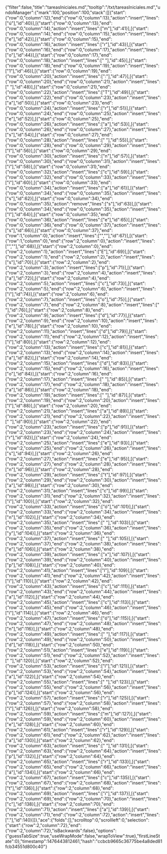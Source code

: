 {"filter":false,"title":"tareasIniciales.md","tooltip":"/txt/tareasIniciales.md","undoManager":{"mark":100,"position":100,"stack":[[{"start":{"row":0,"column":12},"end":{"row":0,"column":13},"action":"insert","lines":["ú"],"id":40}],[{"start":{"row":0,"column":13},"end":{"row":0,"column":14},"action":"insert","lines":["m"],"id":41}],[{"start":{"row":0,"column":14},"end":{"row":0,"column":15},"action":"insert","lines":["e"],"id":42}],[{"start":{"row":0,"column":15},"end":{"row":0,"column":16},"action":"insert","lines":["r"],"id":43}],[{"start":{"row":0,"column":16},"end":{"row":0,"column":17},"action":"insert","lines":["o"],"id":44}],[{"start":{"row":0,"column":17},"end":{"row":0,"column":18},"action":"insert","lines":[" "],"id":45}],[{"start":{"row":0,"column":18},"end":{"row":0,"column":19},"action":"insert","lines":["1"],"id":46}],[{"start":{"row":0,"column":19},"end":{"row":0,"column":20},"action":"insert","lines":[":"],"id":47}],[{"start":{"row":0,"column":20},"end":{"row":0,"column":21},"action":"insert","lines":[" "],"id":48}],[{"start":{"row":0,"column":21},"end":{"row":0,"column":22},"action":"insert","lines":["T"],"id":49}],[{"start":{"row":0,"column":22},"end":{"row":0,"column":23},"action":"insert","lines":["a"],"id":50}],[{"start":{"row":0,"column":23},"end":{"row":0,"column":24},"action":"insert","lines":["r"],"id":51}],[{"start":{"row":0,"column":24},"end":{"row":0,"column":25},"action":"insert","lines":["e"],"id":52}],[{"start":{"row":0,"column":25},"end":{"row":0,"column":26},"action":"insert","lines":["a"],"id":53}],[{"start":{"row":0,"column":26},"end":{"row":0,"column":27},"action":"insert","lines":["s"],"id":54}],[{"start":{"row":0,"column":27},"end":{"row":0,"column":28},"action":"insert","lines":[" "],"id":55}],[{"start":{"row":0,"column":28},"end":{"row":0,"column":29},"action":"insert","lines":["I"],"id":56}],[{"start":{"row":0,"column":29},"end":{"row":0,"column":30},"action":"insert","lines":["n"],"id":57}],[{"start":{"row":0,"column":30},"end":{"row":0,"column":31},"action":"insert","lines":["i"],"id":58}],[{"start":{"row":0,"column":31},"end":{"row":0,"column":32},"action":"insert","lines":["c"],"id":59}],[{"start":{"row":0,"column":32},"end":{"row":0,"column":33},"action":"insert","lines":["i"],"id":60}],[{"start":{"row":0,"column":33},"end":{"row":0,"column":34},"action":"insert","lines":["a"],"id":61}],[{"start":{"row":0,"column":34},"end":{"row":0,"column":35},"action":"insert","lines":["s"],"id":62}],[{"start":{"row":0,"column":34},"end":{"row":0,"column":35},"action":"remove","lines":["s"],"id":63}],[{"start":{"row":0,"column":34},"end":{"row":0,"column":35},"action":"insert","lines":["l"],"id":64}],[{"start":{"row":0,"column":35},"end":{"row":0,"column":36},"action":"insert","lines":["e"],"id":65}],[{"start":{"row":0,"column":36},"end":{"row":0,"column":37},"action":"insert","lines":["s"],"id":66}],[{"start":{"row":0,"column":37},"end":{"row":1,"column":0},"action":"insert","lines":["",""],"id":67}],[{"start":{"row":1,"column":0},"end":{"row":2,"column":0},"action":"insert","lines":["",""],"id":68}],[{"start":{"row":2,"column":0},"end":{"row":2,"column":1},"action":"insert","lines":["E"],"id":69}],[{"start":{"row":2,"column":1},"end":{"row":2,"column":2},"action":"insert","lines":["s"],"id":70}],[{"start":{"row":2,"column":2},"end":{"row":2,"column":3},"action":"insert","lines":["p"],"id":71}],[{"start":{"row":2,"column":3},"end":{"row":2,"column":4},"action":"insert","lines":["a"],"id":72}],[{"start":{"row":2,"column":4},"end":{"row":2,"column":5},"action":"insert","lines":["c"],"id":73}],[{"start":{"row":2,"column":5},"end":{"row":2,"column":6},"action":"insert","lines":["i"],"id":74}],[{"start":{"row":2,"column":6},"end":{"row":2,"column":7},"action":"insert","lines":["o"],"id":75}],[{"start":{"row":2,"column":7},"end":{"row":2,"column":8},"action":"insert","lines":[" "],"id":76}],[{"start":{"row":2,"column":8},"end":{"row":2,"column":9},"action":"insert","lines":["d"],"id":77}],[{"start":{"row":2,"column":9},"end":{"row":2,"column":10},"action":"insert","lines":["e"],"id":78}],[{"start":{"row":2,"column":10},"end":{"row":2,"column":11},"action":"insert","lines":["d"],"id":79}],[{"start":{"row":2,"column":11},"end":{"row":2,"column":12},"action":"insert","lines":["i"],"id":80}],[{"start":{"row":2,"column":12},"end":{"row":2,"column":13},"action":"insert","lines":["c"],"id":81}],[{"start":{"row":2,"column":13},"end":{"row":2,"column":14},"action":"insert","lines":["a"],"id":82}],[{"start":{"row":2,"column":14},"end":{"row":2,"column":15},"action":"insert","lines":["d"],"id":83}],[{"start":{"row":2,"column":15},"end":{"row":2,"column":16},"action":"insert","lines":["o"],"id":84}],[{"start":{"row":2,"column":16},"end":{"row":2,"column":17},"action":"insert","lines":[" "],"id":85}],[{"start":{"row":2,"column":17},"end":{"row":2,"column":18},"action":"insert","lines":["a"],"id":86}],[{"start":{"row":2,"column":18},"end":{"row":2,"column":19},"action":"insert","lines":[" "],"id":87}],[{"start":{"row":2,"column":19},"end":{"row":2,"column":20},"action":"insert","lines":["l"],"id":88}],[{"start":{"row":2,"column":20},"end":{"row":2,"column":21},"action":"insert","lines":["a"],"id":89}],[{"start":{"row":2,"column":21},"end":{"row":2,"column":22},"action":"insert","lines":[" "],"id":90}],[{"start":{"row":2,"column":22},"end":{"row":2,"column":23},"action":"insert","lines":["p"],"id":91}],[{"start":{"row":2,"column":23},"end":{"row":2,"column":24},"action":"insert","lines":["r"],"id":92}],[{"start":{"row":2,"column":24},"end":{"row":2,"column":25},"action":"insert","lines":["e"],"id":93}],[{"start":{"row":2,"column":25},"end":{"row":2,"column":26},"action":"insert","lines":["s"],"id":94}],[{"start":{"row":2,"column":26},"end":{"row":2,"column":27},"action":"insert","lines":["e"],"id":95}],[{"start":{"row":2,"column":27},"end":{"row":2,"column":28},"action":"insert","lines":["n"],"id":96}],[{"start":{"row":2,"column":28},"end":{"row":2,"column":29},"action":"insert","lines":["t"],"id":97}],[{"start":{"row":2,"column":29},"end":{"row":2,"column":30},"action":"insert","lines":["a"],"id":98}],[{"start":{"row":2,"column":30},"end":{"row":2,"column":31},"action":"insert","lines":["c"],"id":99}],[{"start":{"row":2,"column":31},"end":{"row":2,"column":32},"action":"insert","lines":["i"],"id":100}],[{"start":{"row":2,"column":32},"end":{"row":2,"column":33},"action":"insert","lines":["ó"],"id":101}],[{"start":{"row":2,"column":33},"end":{"row":2,"column":34},"action":"insert","lines":["n"],"id":102}],[{"start":{"row":2,"column":34},"end":{"row":2,"column":35},"action":"insert","lines":[" "],"id":103}],[{"start":{"row":2,"column":35},"end":{"row":2,"column":36},"action":"insert","lines":["y"],"id":104}],[{"start":{"row":2,"column":36},"end":{"row":2,"column":37},"action":"insert","lines":[" "],"id":105}],[{"start":{"row":2,"column":37},"end":{"row":2,"column":38},"action":"insert","lines":["e"],"id":106}],[{"start":{"row":2,"column":38},"end":{"row":2,"column":39},"action":"insert","lines":["x"],"id":107}],[{"start":{"row":2,"column":39},"end":{"row":2,"column":40},"action":"insert","lines":["p"],"id":108}],[{"start":{"row":2,"column":40},"end":{"row":2,"column":41},"action":"insert","lines":["l"],"id":109}],[{"start":{"row":2,"column":41},"end":{"row":2,"column":42},"action":"insert","lines":["i"],"id":110}],[{"start":{"row":2,"column":42},"end":{"row":2,"column":43},"action":"insert","lines":["c"],"id":111}],[{"start":{"row":2,"column":43},"end":{"row":2,"column":44},"action":"insert","lines":["a"],"id":112}],[{"start":{"row":2,"column":44},"end":{"row":2,"column":45},"action":"insert","lines":["c"],"id":113}],[{"start":{"row":2,"column":45},"end":{"row":2,"column":46},"action":"insert","lines":["i"],"id":114}],[{"start":{"row":2,"column":46},"end":{"row":2,"column":47},"action":"insert","lines":["ó"],"id":115}],[{"start":{"row":2,"column":47},"end":{"row":2,"column":48},"action":"insert","lines":["n"],"id":116}],[{"start":{"row":2,"column":48},"end":{"row":2,"column":49},"action":"insert","lines":[" "],"id":117}],[{"start":{"row":2,"column":49},"end":{"row":2,"column":50},"action":"insert","lines":["d"],"id":118}],[{"start":{"row":2,"column":50},"end":{"row":2,"column":51},"action":"insert","lines":["e"],"id":119}],[{"start":{"row":2,"column":51},"end":{"row":2,"column":52},"action":"insert","lines":[" "],"id":120}],[{"start":{"row":2,"column":52},"end":{"row":2,"column":53},"action":"insert","lines":["l"],"id":121}],[{"start":{"row":2,"column":53},"end":{"row":2,"column":54},"action":"insert","lines":["a"],"id":122}],[{"start":{"row":2,"column":54},"end":{"row":2,"column":55},"action":"insert","lines":[" "],"id":123}],[{"start":{"row":2,"column":55},"end":{"row":2,"column":56},"action":"insert","lines":["p"],"id":124}],[{"start":{"row":2,"column":56},"end":{"row":2,"column":57},"action":"insert","lines":["r"],"id":125}],[{"start":{"row":2,"column":57},"end":{"row":2,"column":58},"action":"insert","lines":["i"],"id":126}],[{"start":{"row":2,"column":58},"end":{"row":2,"column":59},"action":"insert","lines":["m"],"id":127}],[{"start":{"row":2,"column":59},"end":{"row":2,"column":60},"action":"insert","lines":["e"],"id":128}],[{"start":{"row":2,"column":60},"end":{"row":2,"column":61},"action":"insert","lines":["r"],"id":129}],[{"start":{"row":2,"column":61},"end":{"row":2,"column":62},"action":"insert","lines":["a"],"id":130}],[{"start":{"row":2,"column":62},"end":{"row":2,"column":63},"action":"insert","lines":[" "],"id":131}],[{"start":{"row":2,"column":63},"end":{"row":2,"column":64},"action":"insert","lines":["p"],"id":132}],[{"start":{"row":2,"column":64},"end":{"row":2,"column":65},"action":"insert","lines":["r"],"id":133}],[{"start":{"row":2,"column":65},"end":{"row":2,"column":66},"action":"insert","lines":["á"],"id":134}],[{"start":{"row":2,"column":66},"end":{"row":2,"column":67},"action":"insert","lines":["c"],"id":135}],[{"start":{"row":2,"column":67},"end":{"row":2,"column":68},"action":"insert","lines":["t"],"id":136}],[{"start":{"row":2,"column":68},"end":{"row":2,"column":69},"action":"insert","lines":["i"],"id":137}],[{"start":{"row":2,"column":69},"end":{"row":2,"column":70},"action":"insert","lines":["c"],"id":138}],[{"start":{"row":2,"column":70},"end":{"row":2,"column":71},"action":"insert","lines":["a"],"id":139}],[{"start":{"row":2,"column":71},"end":{"row":2,"column":72},"action":"insert","lines":["."],"id":140}]]},"ace":{"folds":[],"scrolltop":0,"scrollleft":0,"selection":{"start":{"row":2,"column":72},"end":{"row":2,"column":72},"isBackwards":false},"options":{"guessTabSize":true,"useWrapMode":false,"wrapToView":true},"firstLineState":0},"timestamp":1476443812461,"hash":"ccbcb9665c36775be4a8ded81fcb34551d800c40"}